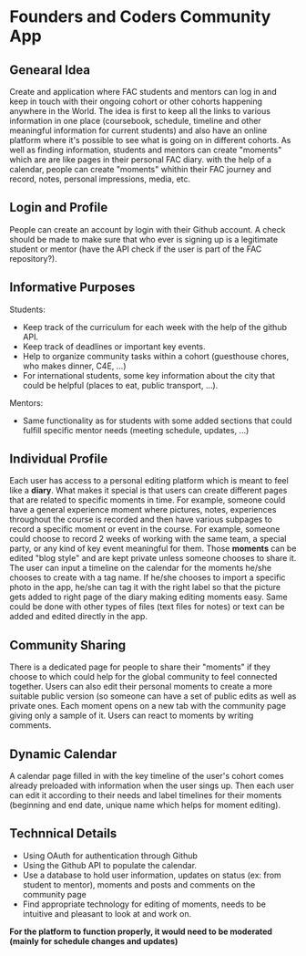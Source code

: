 # Founders and Coders Community App

## Genearal Idea

Create and application where FAC students and mentors can log in and keep in touch with their ongoing cohort
or other cohorts happening anywhere in the World. The idea is first to keep all the links to various information in one place
(coursebook, schedule, timeline and other meaningful information for current students) and also have an online platform where
it's possible to see what is going on in different cohorts. As well as finding information, students and mentors can create "moments" which are 
are like pages in their personal FAC diary. with the help of a calendar, people can create "moments" whithin their FAC journey and record, notes,
personal impressions, media, etc. 

## Login and Profile

People can create an account by login with their Github account. A check should be made to make sure that who ever is signing up is a legitimate
student or mentor (have the API check if the user is part of the FAC repository?).

## Informative Purposes

Students:
* Keep track of the curriculum for each week with the help of the github API.
* Keep track of deadlines or important key events.
* Help to organize community tasks within a cohort (guesthouse chores, who makes dinner, C4E, ...)
* For international students, some key information about the city that could be helpful (places to eat, public transport, ...).

Mentors:
* Same functionality as for students with some added sections that could fulfill specific mentor needs (meeting schedule, updates, ...)

## Individual Profile

Each user has access to a personal editing platform which is meant to feel like a **diary**. What makes it special is that
users can create different pages that are related to specific moments in time. For example, someone could have a general experience moment
where pictures, notes, experiences throughout the course is recorded and then have various subpages to record a specific moment or event in
the course. For example, someone could choose to record 2 weeks of working with the same team, a special party, or any kind of key event meaningful for them.
Those **moments** can be edited "blog style" and are kept private unless someone chooses to share it. The user can input a timeline on the calendar
for the moments he/she chooses to create with a tag name. If he/she chooses to import a specific photo in the app, he/she can tag it with the right label
so that the picture gets added to right page of the diary making editing moments easy. Same could be done with other types of files 
(text files for notes) or text can be added and edited directly in the app.

## Community Sharing

There is a dedicated page for people to share their "moments" if they choose to which could help for the global community to feel 
connected together. Users can also edit their personal moments to create a more suitable public version (so someone can have a set of public edits
as well as private ones. Each moment opens on a new tab with the community page giving only a sample of it. Users can react to moments by writing comments.

## Dynamic Calendar 

A calendar page filled in with the key timeline of the user's cohort comes already preloaded with information when the user sings up.
Then each user can edit it according to their needs and label timelines for their moments (beginning and end date, unique name which
helps for moment editing).

## Technnical Details

* Using OAuth for authentication through Github
* Using the Github API to populate the calendar.
* Use a database to hold user information, updates on status (ex: from student to mentor), moments and posts and comments on the community page
* Find appropriate technology for editing of moments, needs to be intuitive and pleasant to look at and work on.
 
**For the platform to function properly, it would need to be moderated (mainly for schedule changes and updates)**
